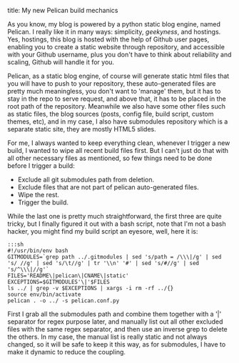 title: My new Pelican build mechanics

As you know, my blog is powered by a python static blog engine, named Pelican. I really like it in many ways: simplicity, _geekyness_, and hostings. Yes, hostings, this blog is hosted with the help of Github user pages, enabling you to create a static website through repository, and accessible with your Github username, plus you don't have to think about reliability and scaling, Github will handle it for you.

Pelican, as a static blog engine, of course will generate static html files that you will have to push to your repository, these auto-generated files are pretty much meaningless, you don't want to 'manage' them, but it has to stay in the repo to serve request, and above that, it has to be placed in the root path of the repository. Meanwhile we also have some other files such as static files, the blog sources (posts, config file, build script, custom themes, etc), and in my case, I also have submodules repository which is a separate static site, they are mostly HTML5 slides.

For me, I always wanted to keep everything clean, whenever I trigger a new build, I wanted to wipe all recent build files first. But I can't just do that with all other necessary files as mentioned, so few things need to be done before I trigger a build:

* Exclude all git submodules path from deletion.
* Exclude files that are not part of pelican auto-generated files.
* Wipe the rest.
* Trigger the build.

While the last one is pretty much straightforward, the first three are quite tricky, but I finally figured it out with a bash script, note that I'm not a bash hacker, you might find my build script an eyesore, well, here it is:

    :::sh
    #!/usr/bin/env bash
    GITMODULES=`grep path ../.gitmodules | sed 's/path = /\\\|/g' | sed 's/ //g' | sed 's/\t//g' | tr '\\n' '#' | sed 's/#//g' | sed 's/^\\\|//g'`
    FILES='README\|pelican\|CNAME\|static'
    EXCEPTIONS=$GITMODULES'\|'$FILES
    ls ../ | grep -v $EXCEPTIONS | xargs -i rm -rf ../{}
    source env/bin/activate
    pelican . -o ../ -s pelican.conf.py

First I grab all the submodules path and combine them together with a '\|' separator for regex purpose later, and manually list out all other excluded files with the same regex separator, and then use an inverse grep to delete the others. In my case, the manual list is really static and not always changed, so it will be safe to keep it this way, as for submodules, I have to make it dynamic to reduce the coupling.

